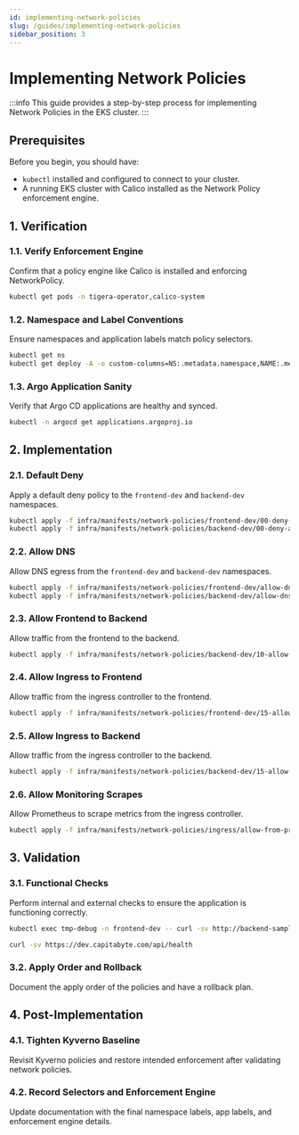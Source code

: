 ```yaml
---
id: implementing-network-policies
slug: /guides/implementing-network-policies
sidebar_position: 3
---
```


# Implementing Network Policies

:::info This guide provides a step-by-step process for implementing Network Policies in the EKS cluster. :::

## Prerequisites

Before you begin, you should have:

- `kubectl` installed and configured to connect to your cluster.
- A running EKS cluster with Calico installed as the Network Policy enforcement engine.

## 1. Verification

### 1.1. Verify Enforcement Engine

Confirm that a policy engine like Calico is installed and enforcing NetworkPolicy.

```bash title="Verify Calico pods"
kubectl get pods -n tigera-operator,calico-system
```

### 1.2. Namespace and Label Conventions

Ensure namespaces and application labels match policy selectors.

```bash title="Check namespaces and labels"
kubectl get ns
kubectl get deploy -A -o custom-columns=NS:.metadata.namespace,NAME:.metadata.name,LBL:.spec.selector.matchLabels
```

### 1.3. Argo Application Sanity

Verify that Argo CD applications are healthy and synced.

```bash title="Check Argo CD applications"
kubectl -n argocd get applications.argoproj.io
```

## 2. Implementation

### 2.1. Default Deny

Apply a default deny policy to the `frontend-dev` and `backend-dev` namespaces.

```bash title="Apply default deny policies"
kubectl apply -f infra/manifests/network-policies/frontend-dev/00-deny-all.yaml
kubectl apply -f infra/manifests/network-policies/backend-dev/00-deny-all.yaml
```

### 2.2. Allow DNS

Allow DNS egress from the `frontend-dev` and `backend-dev` namespaces.

```bash title="Apply allow DNS policies"
kubectl apply -f infra/manifests/network-policies/frontend-dev/allow-dns.yaml
kubectl apply -f infra/manifests/network-policies/backend-dev/allow-dns.yaml
```

### 2.3. Allow Frontend to Backend

Allow traffic from the frontend to the backend.

```bash title="Apply frontend to backend policy"
kubectl apply -f infra/manifests/network-policies/backend-dev/10-allow-from-frontend.yaml
```

### 2.4. Allow Ingress to Frontend

Allow traffic from the ingress controller to the frontend.

```bash title="Apply ingress to frontend policy"
kubectl apply -f infra/manifests/network-policies/frontend-dev/15-allow-from-ingress.yaml
```

### 2.5. Allow Ingress to Backend

Allow traffic from the ingress controller to the backend.

```bash title="Apply ingress to backend policy"
kubectl apply -f infra/manifests/network-policies/backend-dev/15-allow-from-ingress.yaml
```

### 2.6. Allow Monitoring Scrapes

Allow Prometheus to scrape metrics from the ingress controller.

```bash title="Apply monitoring scrape policy"
kubectl apply -f infra/manifests/network-policies/ingress/allow-from-prometheus.yaml
```

## 3. Validation

### 3.1. Functional Checks

Perform internal and external checks to ensure the application is functioning correctly.

```bash title="Internal check"
kubectl exec tmp-debug -n frontend-dev -- curl -sv http://backend-sample.backend-dev:80/api/health
```

```bash title="External check"
curl -sv https://dev.capitabyte.com/api/health
```

### 3.2. Apply Order and Rollback

Document the apply order of the policies and have a rollback plan.

## 4. Post-Implementation

### 4.1. Tighten Kyverno Baseline

Revisit Kyverno policies and restore intended enforcement after validating network policies.

### 4.2. Record Selectors and Enforcement Engine

Update documentation with the final namespace labels, app labels, and enforcement engine details.
